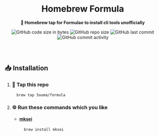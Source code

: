<br />

<div align="center">

# Homebrew Formula

**🍺 Homebrew tap for Formulae to install cli tools unofficially**

![GitHub code size in bytes](https://img.shields.io/github/languages/code-size/5ouma/homebrew-formula?style=flat-square)
![GitHub repo size](https://img.shields.io/github/repo-size/5ouma/homebrew-formula?style=flat-square)
![GitHub last commit](https://img.shields.io/github/last-commit/5ouma/homebrew-formula?style=flat-square)
![GitHub commit activity](https://img.shields.io/github/commit-activity/m/5ouma/homebrew-formula?style=flat-square)

</div>

<br /><br />

## 📥 Installation

1. ### 🚰 Tap this repo

   ```shell
     brew tap 5ouma/formula
   ```

2. ### ⚙️ Run these commands which you like

   - #### [mksei](https://gist.github.com/miclf/bf4b0cb6de9ead726197db7ed3d937b5)

     ```shell
       brew install mksei
     ```
